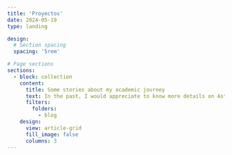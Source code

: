 ```yaml
---
title: 'Proyectos'
date: 2024-05-19
type: landing

design:
  # Section spacing
  spacing: '5rem'

# Page sections
sections:
  - block: collection
    content:
      title: Some stories about my academic journey
      text: In the past, I would appreciate to know more details on Astronomy careers, that is why I am glad to share some stories and experiences I have lived in my career.
      filters:
        folders:
          - blog
    design:
      view: article-grid
      fill_image: false
      columns: 3
---
```

